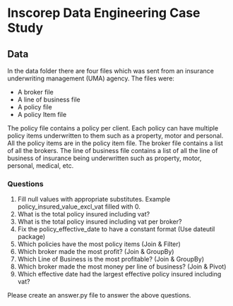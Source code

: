 # Inscorep Data Engineering Case Study

## Data

In the data folder there are four files which was sent from an insurance underwriting management (UMA) agency. The files were:

- A broker file
- A line of business file
- A policy file
- A policy Item file

The policy file contains a policy per client. Each policy can have multiple policy items underwritten to them such as a property, motor and personal. All the policy items are in the policy item file. The broker file contains a list of all the brokers. The line of business file contains a list of all the line of business of insurance being underwritten such as property, motor, personal, medical, etc.

### Questions

1. Fill null values with appropriate substitutes. Example policy_insured_value_excl_vat filled with 0.
2. What is the total policy insured including vat?
3. What is the total policy insured including vat per broker?
4. Fix the policy_effective_date to have a constant format (Use dateutil package)
5. Which policies have the most policy items (Join & Filter)
6. Which broker made the most profit? (Join & GroupBy)
7. Which Line of Business is the most profitable? (Join & GroupBy)
8. Which broker made the most money per line of business? (Join & Pivot)
9. Which effective date had the largest effective policy insured including vat?

Please create an answer.py file to answer the above questions.

